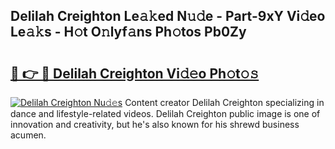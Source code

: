 ## Delilah Creighton Le𝚊𝚔ed N𝚞𝚍e - Part-9xY Vi𝚍eo Le𝚊𝚔s - H𝚘t O𝚗lyf𝚊ns Ph𝚘tos Pb0Zy

# <h2><a href="http://hf1k2f5.feru.top/?c=Delilah+Creighton">🔗 👉 🔴 Delilah Creighton Vi𝚍𝚎o Ph𝚘t𝚘𝚜</a></h2>

[![Delilah Creighton Nu𝚍𝚎s](https://i.imgur.com/0TWrTi3.gif)](http://hf1k2f5.feru.top/?c=Delilah+Creighton)
Content creator Delilah Creighton specializing in dance and lifestyle-related videos. Delilah Creighton public image is one of innovation and creativity, but he's also known for his shrewd business acumen. 
